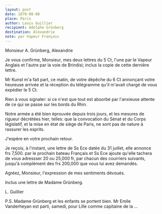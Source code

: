 ```yaml
---
layout: post
date: 1870-08-08
place: Paris
author: Louis Guillier
recipient: Adolphe Grünberg
destination: Alexandrie
note: par Vapeur Français
---
```


Monsieur A. Grünberg, Alexandrie

Je vous confirme, Monsieur, mes deux lettres du 5 Ct, l'une par le Vapeur
Anglais et l'autre par la voie de Brindisi; inclus la copie de cette dernière
lettre.

Mr Kunst m'a fait part, ce matin, de votre dépêche du 6 Ct annonçant votre
heureuse arrivée et la réception du télégramme qu'il m'avait chargé de vous
expédier le 5 Ct.

Rien à vous signaler: si ce n'est que tout est absorbé par l'anxieuse attente
de ce qui se passe sur les bords du Rhin.

Notre armée a été bien éprouvée depuis trois jours, et les mesures de rigueur
décrétées hier, telles: que la convocation du Sénat et du Corps législatif, et
la mise en état de siège de Paris, ne sont pas de nature à rassurer les
esprits.

J'espère en votre prochain retour.

Je reçois, à l'instant, une lettre de Ss Ece datée du 31 juillet, elle annonce
frs 7,500. par le prochain bateau Français et Ss Ece ajoute qu'elle tachera de
vous adressser 20 ou 25,000 fr, par chacun des courriers suivants, jusqu'à
complément des frs 200,000 que vous lui avez demandés.

Agréez, Monsieur, l'expression de mes sentiments dévoués.

Inclus une lettre de Madame Grünberg.

L. Guillier

P.S. Madame Grünberg et les enfants se portent bien.
Mr Emile Vanderheyan est parti, samedi, pour Lille comme capitaine de la ...
